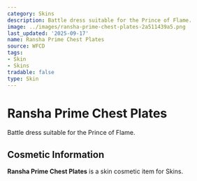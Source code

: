 ```yaml
---
category: Skins
description: Battle dress suitable for the Prince of Flame.
image: ../images/ransha-prime-chest-plates-2a511439a5.png
last_updated: '2025-09-17'
name: Ransha Prime Chest Plates
source: WFCD
tags:
- Skin
- Skins
tradable: false
type: Skin
---
```


# Ransha Prime Chest Plates

Battle dress suitable for the Prince of Flame.

## Cosmetic Information

**Ransha Prime Chest Plates** is a skin cosmetic item for Skins.

